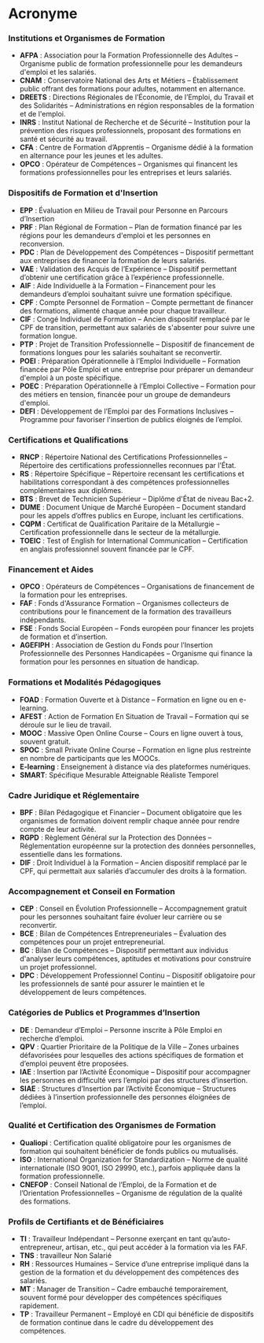 # Acronyme

### **Institutions et Organismes de Formation**

-   **AFPA** : Association pour la Formation Professionnelle des Adultes – Organisme public de formation professionnelle pour les demandeurs d'emploi et les salariés.
-   **CNAM** : Conservatoire National des Arts et Métiers – Établissement public offrant des formations pour adultes, notamment en alternance.
-   **DREETS** : Directions Régionales de l’Économie, de l’Emploi, du Travail et des Solidarités – Administrations en région responsables de la formation et de l'emploi.
-   **INRS** : Institut National de Recherche et de Sécurité – Institution pour la prévention des risques professionnels, proposant des formations en santé et sécurité au travail.
-   **CFA** : Centre de Formation d’Apprentis – Organisme dédié à la formation en alternance pour les jeunes et les adultes.
-   **OPCO** : Opérateur de Compétences – Organismes qui financent les formations professionnelles pour les entreprises et leurs salariés.

### **Dispositifs de Formation et d'Insertion**

- **EPP** : Évaluation en Milieu de Travail pour Personne en Parcours d’Insertion
-   **PRF** : Plan Régional de Formation – Plan de formation financé par les régions pour les demandeurs d'emploi et les personnes en reconversion.
-   **PDC** : Plan de Développement des Compétences – Dispositif permettant aux entreprises de financer la formation de leurs salariés.
-   **VAE** : Validation des Acquis de l’Expérience – Dispositif permettant d’obtenir une certification grâce à l’expérience professionnelle.
-   **AIF** : Aide Individuelle à la Formation – Financement pour les demandeurs d’emploi souhaitant suivre une formation spécifique.
-   **CPF** : Compte Personnel de Formation – Compte permettant de financer des formations, alimenté chaque année pour chaque travailleur.
-   **CIF** : Congé Individuel de Formation – Ancien dispositif remplacé par le CPF de transition, permettant aux salariés de s'absenter pour suivre une formation longue.
-   **PTP** : Projet de Transition Professionnelle – Dispositif de financement de formations longues pour les salariés souhaitant se reconvertir.
-   **POEI** : Préparation Opérationnelle à l’Emploi Individuelle – Formation financée par Pôle Emploi et une entreprise pour préparer un demandeur d'emploi à un poste spécifique.
-   **POEC** : Préparation Opérationnelle à l’Emploi Collective – Formation pour des métiers en tension, financée pour un groupe de demandeurs d'emploi.
-   **DEFI** : Développement de l’Emploi par des Formations Inclusives – Programme pour favoriser l'insertion de publics éloignés de l’emploi.

### **Certifications et Qualifications**

-   **RNCP** : Répertoire National des Certifications Professionnelles – Répertoire des certifications professionnelles reconnues par l'État.
-   **RS** : Répertoire Spécifique – Répertoire recensant les certifications et habilitations correspondant à des compétences professionnelles complémentaires aux diplômes.
-   **BTS** : Brevet de Technicien Supérieur – Diplôme d'État de niveau Bac+2.
-   **DUME** : Document Unique de Marché Européen – Document standard pour les appels d’offres publics en Europe, incluant les certifications.
-   **CQPM** : Certificat de Qualification Paritaire de la Métallurgie – Certification professionnelle dans le secteur de la métallurgie.
-   **TOEIC** : Test of English for International Communication – Certification en anglais professionnel souvent financée par le CPF.

### **Financement et Aides**

-   **OPCO** : Opérateurs de Compétences – Organisations de financement de la formation pour les entreprises.
-   **FAF** : Fonds d'Assurance Formation – Organismes collecteurs de contributions pour le financement de la formation des travailleurs indépendants.
-   **FSE** : Fonds Social Européen – Fonds européen pour financer les projets de formation et d’insertion.
-   **AGEFIPH** : Association de Gestion du Fonds pour l’Insertion Professionnelle des Personnes Handicapées – Organisme qui finance la formation pour les personnes en situation de handicap.

### **Formations et Modalités Pédagogiques**

-   **FOAD** : Formation Ouverte et à Distance – Formation en ligne ou en e-learning.
-   **AFEST** : Action de Formation En Situation de Travail – Formation qui se déroule sur le lieu de travail.
-   **MOOC** : Massive Open Online Course – Cours en ligne ouvert à tous, souvent gratuit.
-   **SPOC** : Small Private Online Course – Formation en ligne plus restreinte en nombre de participants que les MOOCs.
-   **E-learning** : Enseignement à distance via des plateformes numériques.
- **SMART**: Spécifique Mesurable Atteignable Réaliste Temporel 

### **Cadre Juridique et Réglementaire**

-   **BPF** : Bilan Pédagogique et Financier – Document obligatoire que les organismes de formation doivent remplir chaque année pour rendre compte de leur activité.
-   **RGPD** : Règlement Général sur la Protection des Données – Réglementation européenne sur la protection des données personnelles, essentielle dans les formations.
-   **DIF** : Droit Individuel à la Formation – Ancien dispositif remplacé par le CPF, qui permettait aux salariés d’accumuler des droits à la formation.

### **Accompagnement et Conseil en Formation**

-   **CEP** : Conseil en Évolution Professionnelle – Accompagnement gratuit pour les personnes souhaitant faire évoluer leur carrière ou se reconvertir.
-   **BCE** : Bilan de Compétences Entrepreneuriales – Évaluation des compétences pour un projet entrepreneurial.
-   **BC** : Bilan de Compétences – Dispositif permettant aux individus d'analyser leurs compétences, aptitudes et motivations pour construire un projet professionnel.
-   **DPC** : Développement Professionnel Continu – Dispositif obligatoire pour les professionnels de santé pour assurer le maintien et le développement de leurs compétences.

### **Catégories de Publics et Programmes d’Insertion**

-   **DE** : Demandeur d’Emploi – Personne inscrite à Pôle Emploi en recherche d’emploi.
-   **QPV** : Quartier Prioritaire de la Politique de la Ville – Zones urbaines défavorisées pour lesquelles des actions spécifiques de formation et d’emploi peuvent être proposées.
-   **IAE** : Insertion par l’Activité Économique – Dispositif pour accompagner les personnes en difficulté vers l’emploi par des structures d’insertion.
-   **SIAE** : Structures d’Insertion par l’Activité Économique – Structures dédiées à l’insertion professionnelle des personnes éloignées de l’emploi.

### **Qualité et Certification des Organismes de Formation**

-   **Qualiopi** : Certification qualité obligatoire pour les organismes de formation qui souhaitent bénéficier de fonds publics ou mutualisés.
-   **ISO** : International Organization for Standardization – Norme de qualité internationale (ISO 9001, ISO 29990, etc.), parfois appliquée dans la formation professionnelle.
-   **CNEFOP** : Conseil National de l’Emploi, de la Formation et de l’Orientation Professionnelles – Organisme de régulation de la qualité des formations.

### **Profils de Certifiants et de Bénéficiaires**

-   **TI** : Travailleur Indépendant – Personne exerçant en tant qu’auto-entrepreneur, artisan, etc., qui peut accéder à la formation via les FAF.
- **TNS** : travailleur Non Salarié
-   **RH** : Ressources Humaines – Service d’une entreprise impliqué dans la gestion de la formation et du développement des compétences des salariés.
-   **MT** : Manager de Transition – Cadre embauché temporairement, souvent formé pour développer des compétences spécifiques rapidement.
-   **TP** : Travailleur Permanent – Employé en CDI qui bénéficie de dispositifs de formation continue dans le cadre du développement des compétences.
<!--stackedit_data:
eyJoaXN0b3J5IjpbLTc5MDk0NTMwMCwtMjA0Mjk0ODYxMywxMT
I4MDA4NTc4LC0yMDQyOTQ4NjEzLDExMjgwMDg1NzhdfQ==
-->